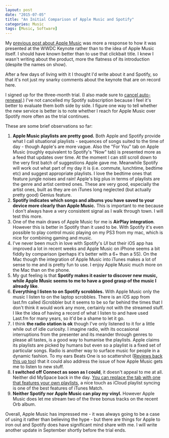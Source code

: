 ```yaml
---
layout: post
date: "2015-07-05"
title: "An Initial Comparison of Apple Music and Spotify"
categories: Music
tags: [Music, Software]
---
```


My [previous post about Apple Music](/why-apple-music-feels-like-a-fail/) was more a response to how it was presented at the WWDC Keynote rather than to the idea of Apple Music itself. I should have known better than to use that clickbait title. I knew I wasn't writing about the product, more the flatness of its introduction (despite the names on show). 

After a few days of living with it I thought I'd write about it and Spotify, so that it's not just my snarky comments about the keynote that are on record here.

I signed up for the three-month trial. (I also made sure to [cancel auto-renewal](http://www.macworld.com/article/2942713/how-to-stop-apple-music-from-automatically-renewing-your-membership.html).) I've not cancelled my Spotify subscription because I feel it's better to evaluate them both side by side. I figure one way to tell whether the new service is better is to note whether I reach for Apple Music over Spotify more often as the trial continues.

These are some brief observations so far:
  1. **Apple Music playlists are pretty good.** Both Apple and Spotify provide what I call situational playlists - sequences of songs suited to the time of day - though Apple's are more vague. Also the "For You" tab on Apple Music (roughly equivalent to Spotify's "Now" tab) is presented more as a feed that updates over time. At the moment I can still scroll down to the very first batch of suggestions Apple gave me. Meanwhile Spotify will work out what part of my day it is (i.e. commute, lunchtime, bedtime etc) and suggest appropriate playlists. I love the bedtime ones that feature jungle noises and rain! Apple's big plus in terms of playlists are the genre and artist centred ones. These are very good, especially the artist ones, built as they are on iTunes long neglected (but actually pretty good) Genius feature.
  2. **Spotify indicates which songs and albums you have saved to your device more clearly than Apple Music.** This is important to me because I don't always have a very consistent signal as I walk through town. I will test this more.
  3. One of the main draws of Apple Music for me is **AirPlay integration**. However this is better in Spotify than it used to be. With Spotify it's even possible to play control music playing on my PS3 from my mac, which is nice for combining gaming and music.
  4. I've never been much in love with Spotify's _UI_ but their iOS app has improved a lot in recent weeks and Apple Music on iPhone seems a bit fiddly by comparison (perhaps it's better with a 6+ than a 5S). On the Mac though the integration of Apple Music into iTunes makes a lot of sense to me and is pretty fun to use. I enjoy Apple Music much more on the Mac than on the phone.
  5. My gut feeling is that **Spotify makes it easier to discover new music, while Apple Music seems to me to have a good grasp of the music I already like**. 
  6. **Everything I listen to on Spotify scrobbles.** With Apple Music only the music I listen to on the laptop scrobbles. There is an iOS app from last.fm called iScrobbler but it seems to be so far behind the times that I don't think it would work any more, certainly not with the streamed stuff. I like the idea of having a record of what I listen to and have used Last.fm for many years, so it'd be a shame to let it go.
  7. I think **the radio station is ok** though I've only listened to it for a little while out of idle curiosity. I imagine radio, with its occasional interruptions from the presenter and its meander through genres to please all tastes, is a good way to humanise the playlists. Apple claims its playlists are picked by humans but even so a playlist is a fixed set of particular songs. Radio is another way to surface music for people in a dynamic fashion. To my ears Beats One is so scattershot ([Reviews back this up too](http://www.theverge.com/2015/7/2/8883215/beats-1-radio-apple-music-zane-lowe-first-24)) that it could also address the issue of how Apple Music gets me to listen to new stuff.
  8. **I switched off Connect as soon as I could**, it doesn't appeal to me at all. Neither did MySpace back in the day. [You can replace the tab with one that features your own playlists](http://www.cnet.com/how-to/replace-the-connect-tab-with-playlists-in-music-on-ios-8-4/), a nice touch as iCloud playlist syncing is one of the best features of iTunes Match.
  9. **Neither Spotify nor Apple Music can play my vinyl.** However Apple Music does let me stream two of the three bonus tracks on the recent Orb album.

Overall, Apple Music has impressed me - it was always going to be a case of using it rather than believing the hype - but there are things for Apple to iron out and Spotify does have significant mind share with me. I will write another update in September shortly before the trial ends.